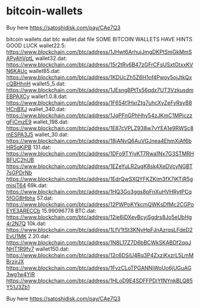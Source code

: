# bitcoin-wallets
Buy here
https://satoshidisk.com/pay/CAe7Q3

bitcoin wallets.dat
btc wallet.dat file
SOME BITCOIN WALLETS HAVE HINTS
GOOD LUCK
wallet22.5: https://www.blockchain.com/btc/address/1JHwt6ArhujJmgDKPtSmGkMmSAPyAhVptL
wallet32.dat: https://www.blockchain.com/btc/address/15r2tRv6B47zGFrCFsUSxtGtxxKVN6KAUc
wallet85.dat: https://www.blockchain.com/btc/address/1KDUcZh5Z6H1of4Pwoy5ojJtkQxcQBHhnH
wallet5_5.dat: https://www.blockchain.com/btc/address/1JEsngBPtTs56qdx7UT3VzkusdmEBPAXCy
wallet1.0.8.dat: https://www.blockchain.com/btc/address/1F654t1HxrZtg7uhcXyZeFvRsyB8HCnBXJ
wallet_340.dat: https://www.blockchain.com/btc/address/1JqPFnGPhHhy54zJKmC1MPiczzgFjCmzE9
wallet_198.dat: https://www.blockchain.com/btc/address/1E87cVPLZ938w7vYEA1e9RWSc8mESPA3J5
wallet_30.dat: https://www.blockchain.com/btc/address/18jANvQ6AuVGJnea4EhmXiAf6bHR5qKjPB
131.dat: https://www.blockchain.com/btc/address/1DFo9TYjyKT7Rwa1Nx7G3STMRHBFUC2hUB https://www.blockchain.com/btc/address/1EZeYuLR2ugK8sk4XeDVcyNGBT7sGPDrNb https://www.blockchain.com/btc/address/1EdrQwSXQYFKZKim3fX7jKTiR5gmjsjT64
69k.dat: https://www.blockchain.com/btc/address/1HQ3Go3ggs8pFnXuHVHRytPCq5fGG8Hbhx
57.dat: https://www.blockchain.com/btc/address/12PWPoKYkcmQWKsDfMc2CGPoEYE3ARECCb
15.99096778 BTC.dat: https://www.blockchain.com/btc/address/12ie6iDXeyBcyjSgdrs8Jo5eUbHg4r2N7Q
10k.dat: https://www.blockchain.com/btc/address/1LfV1tSt3KNyHpFJnAzrqsLFdeD2EvU1MK
2.20.dat: https://www.blockchain.com/btc/address/1N8L17Z7D6bBCWkSKABDf2qqJNHT1R9fv7
wallet150.dat: https://www.blockchain.com/btc/address/12c6DSiU4Rq3P4ZxziKxzrL5LmMBrzjrJX https://www.blockchain.com/btc/address/1FvzCLoTPGANNjWoUo6jUGuAG3wg1w4YjR https://www.blockchain.com/btc/address/1HLoD9E4SDFFPDiYfNYnkBLQ85Y51J3Zb1

Buy here
https://satoshidisk.com/pay/CAe7Q3
